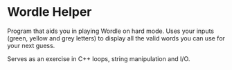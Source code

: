 # Wordle Helper
Program that aids you in playing Wordle on hard mode. Uses your inputs (green, yellow and grey letters) to display all the valid words you can use for your next guess.

Serves as an exercise in C++ loops, string manipulation and I/O.
